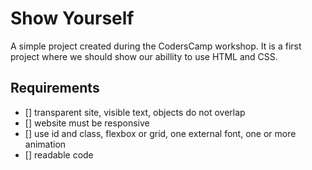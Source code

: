 # Show Yourself

A simple project created during the CodersCamp workshop. It is a first project where we should show our abillity to use HTML and CSS.

## Requirements

- [] transparent site, visible text, objects do not overlap
- [] website must be responsive
- [] use id and class, flexbox or grid, one external font, one or more animation
- [] readable code
  